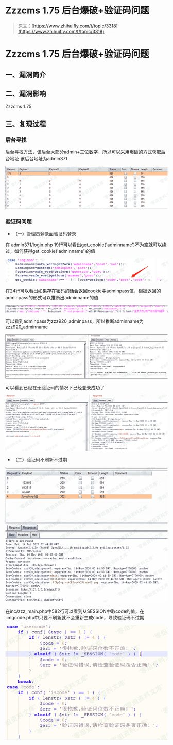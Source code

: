# Zzzcms 1.75 后台爆破+验证码问题

> 原文：[https://www.zhihuifly.com/t/topic/3318](https://www.zhihuifly.com/t/topic/3318)

# Zzzcms 1.75 后台爆破+验证码问题

## 一、漏洞简介

## 二、漏洞影响

Zzzcms 1.75

## 三、复现过程

### 后台寻找

后台寻找方法，该后台大部分admin+三位数字，所以可以采用爆破的方式获取后台地址 该后台地址为admin371

![image](img/2d0aeffbea113ed348878abd76279fd5.png)

### 验证码问题

*   （一）管理员登录面验证码登录

在 admin371/login.php 19行可以看出get_cookie('adminname')不为空就可以绕过，如何获得get_cookie('adminname')的值

![image](img/38d43ffbf8609566ab275be2f6063bca.png)

在24行可以看出如果存在密码的话会返回cookie中adminpass值，根据返回的adminpass的形式可以推断出adminname的值

![image](img/ab466ab6435872112272fa1192a73e18.png)

可以看到adminpass为zzz920_adminpass，所以推断adminname为zzz920_adminname

![image](img/a6af5b704b711d5d3cee021a63524471.png)

可以看到已经在无验证码的情况下已经登录成功了

![image](img/a243d919a294e8cf3fa918442abc406c.png)

*   （二）验证码不刷新不过期

![image](img/c770597b5a09c6489bd66683f5b68dc1.png)

在inc/zzz_main.php中582行可以看到从SESSION中取code的值，在iimgcode.php中只要不刷新就不会重新生成code，导致验证码不过期

![image](img/3bd9dc2ce0fe77c6e5d5cb172c14d0eb.png)